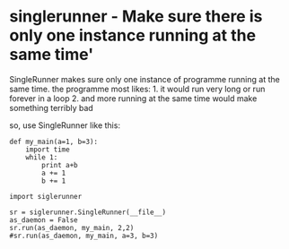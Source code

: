 singlerunner - Make sure there is only one instance running at the same time'
====================================
SingleRunner makes sure only one instance of programme running at the same time.
the programme most likes:
    1. it would run very long or run forever in a loop
    2. and more running at the same time would make something terribly bad

so, use SingleRunner like this:



    def my_main(a=1, b=3):
        import time
        while 1:
            print a+b
            a += 1
            b += 1

    import siglerunner

    sr = siglerunner.SingleRunner(__file__)
    as_daemon = False
    sr.run(as_daemon, my_main, 2,2)
    #sr.run(as_daemon, my_main, a=3, b=3)

